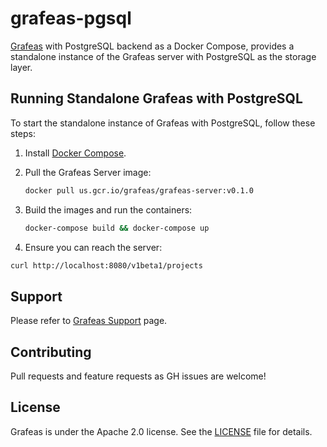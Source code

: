 # grafeas-pgsql

[Grafeas](https://github.com/grafeas/grafeas) with PostgreSQL backend as a Docker Compose, provides a standalone instance of the Grafeas server with PostgreSQL as the storage layer.

## Running Standalone Grafeas with PostgreSQL

To start the standalone instance of Grafeas with PostgreSQL, follow these steps:

1. Install [Docker Compose](https://docs.docker.com/compose/install/).
1. Pull the Grafeas Server image:

   ```bash
   docker pull us.gcr.io/grafeas/grafeas-server:v0.1.0
   ```

1. Build the images and run the containers:

   ```bash
   docker-compose build && docker-compose up
   ```

1. Ensure you can reach the server:

```bash
curl http://localhost:8080/v1beta1/projects
```

## Support

Please refer to [Grafeas Support](https://github.com/grafeas/grafeas#support) page.

## Contributing

Pull requests and feature requests as GH issues are welcome!

## License
Grafeas is under the Apache 2.0 license. See the [LICENSE](LICENSE) file for details.

